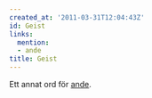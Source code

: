 ```yaml
---
created_at: '2011-03-31T12:04:43Z'
id: Geist
links:
  mention:
  - ande
title: Geist
---
```


Ett annat ord för [ande].

  [ande]: ande
